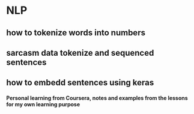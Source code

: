 # NLP

## how to tokenize words into numbers
## sarcasm data tokenize and sequenced sentences
## how to embedd sentences using keras

#### Personal learning from Coursera, notes and examples from the lessons for my own learning purpose
